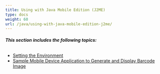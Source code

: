 ```yaml
---
title: Using with Java Mobile Edition (J2ME)
type: docs
weight: 60
url: /java/using-with-java-mobile-edition-j2me/
---
```


###### **This section includes the following topics:** 
- [Setting the Environment](/barcode/java/setting-the-environment-html/)
- [Sample Mobile Device Application to Generate and Display Barcode Image](/barcode/java/sample-mobile-device-application-to-generate-and-display-barcode-image-html/)
